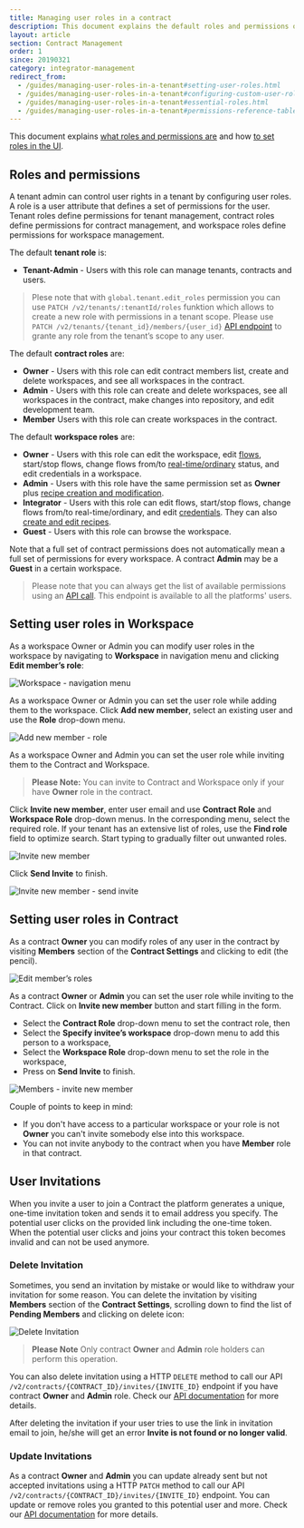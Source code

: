 ```yaml
---
title: Managing user roles in a contract
description: This document explains the default roles and permissions of the platform and how to set them in the UI.
layout: article
section: Contract Management
order: 1
since: 20190321
category: integrator-management
redirect_from:
  - /guides/managing-user-roles-in-a-tenant#setting-user-roles.html
  - /guides/managing-user-roles-in-a-tenant#configuring-custom-user-roles.html
  - /guides/managing-user-roles-in-a-tenant#essential-roles.html
  - /guides/managing-user-roles-in-a-tenant#permissions-reference-table.html
---
```


This document explains [what roles and permissions are](#roles-and-permissions)
and how [to set roles in the UI](#setting-user-roles).

## Roles and permissions

A tenant admin can control user rights in a tenant by configuring user roles. A role is a user
attribute that defines a set of permissions for the user. Tenant roles define permissions for tenant management, contract roles define
permissions for contract management, and workspace roles define permissions for
workspace management.

The default **tenant role** is:

*   **Tenant-Admin** - Users with this role can manage tenants, contracts and users.

> Plese note that with `global.tenant.edit_roles` permission you can use `PATCH /v2/tenants/:tenantId/roles` funktion which allows to create a new role with permissions in a tenant scope. Please use `PATCH /v2/tenants/{tenant_id}/members/{user_id}` [API endpoint]({{site.data.tenant.apiDocsUri}}/v2#/tenants/patch_tenants__tenant_id__members__user_id_) to grante any role from the tenant’s scope to any user.

The default **contract roles** are:

*   **Owner** - Users with this role can edit contract members list, create and delete workspaces, and see all workspaces in the contract.
*   **Admin** - Users with this role can create and delete workspaces, see all workspaces in the contract, make changes into repository, and edit development team.
*   **Member** Users with this role can create workspaces in the contract.

The default **workspace roles** are:

*   **Owner** - Users with this role can edit the workspace, edit [flows](/getting-started/integration-flow), start/stop flows, change flows from/to [real-time/ordinary](realtime-flows) status, and edit credentials in a workspace.
*   **Admin** - Users with this role have the same permission set as **Owner** plus [recipe creation and modification](creating-recipes).
*   **Integrator** - Users with this role can edit flows, start/stop flows, change flows from/to real-time/ordinary, and edit [credentials](credential). They can also [create and edit recipes](creating-recipes).
*   **Guest** - Users with this role can browse the workspace.

Note that a full set of contract permissions does not automatically mean a full
set of permissions for every workspace. A contract **Admin** may be a **Guest**
in a certain workspace.

> Please note that you can always get the list of available permissions using an [API call]({{site.data.tenant.apiDocsUri}}/v2#/permissions/get_permissions). This endpoint is available to all the platforms' users.

## Setting user roles in Workspace

As a workspace Owner or Admin you can modify user roles in the workspace by
navigating to **Workspace** in navigation menu and clicking **Edit member’s role**:

![Workspace - navigation menu](/assets/img/tenant-management-guide/managing-user-roles-in-a-tenant/setting-user-roles-01.png)

As a workspace Owner or Admin you can set the user role while adding them to the
workspace. Click **Add new member**, select an existing user and use the **Role**
drop-down menu.

![Add new member - role](/assets/img/tenant-management-guide/managing-user-roles-in-a-tenant/setting-user-roles-02.png)

As a workspace Owner and Admin you can set the user role while inviting them to
the Contract and Workspace.

> **Please Note:** You can invite to Contract and Workspace only if your have
> **Owner** role in the contract.

Click **Invite new member**, enter user email and use **Contract Role** and
**Workspace Role** drop-down menus. In the corresponding menu, select the required
role. If your tenant has an extensive list of roles, use the **Find role** field
to optimize search. Start typing to gradually filter out unwanted roles.

![Invite new member](/assets/img/tenant-management-guide/managing-user-roles-in-a-tenant/setting-user-roles-03.png)

Click **Send Invite** to finish.

![Invite new member - send invite](/assets/img/tenant-management-guide/managing-user-roles-in-a-tenant/setting-user-roles-04.png)

## Setting user roles in Contract

As a contract **Owner** you can modify roles of any user in the
contract by visiting **Members** section of the **Contract Settings** and
clicking to edit (the pencil).

![Edit member’s roles](/assets/img/tenant-management-guide/managing-user-roles-in-a-tenant/setting-user-roles-05.png)

As a contract **Owner** or **Admin** you can set the user role while inviting to
the Contract. Click on **Invite new member** button and start filling in the form.

*   Select the **Contract Role** drop-down menu to set the contract role, then
*   Select the **Specify invitee’s workspace** drop-down menu to add this person to a workspace,
*   Select the **Workspace Role** drop-down menu to set the role in the workspace,
*   Press on **Send Invite** to finish.

![Members - invite new member](/assets/img/tenant-management-guide/managing-user-roles-in-a-tenant/setting-user-roles-06.png)

Couple of points to keep in mind:

*   If you don't have access to a particular workspace or your role is not **Owner** you can't invite somebody else into this workspace.
*   You can not invite anybody to the contract when you have **Member** role in that contract.

## User Invitations

When you invite a user to join a Contract the platform generates a unique, one-time
invitation token and sends it to email address you specify. The potential user
clicks on the provided link including the one-time token. When the potential user
clicks and joins your contract this token becomes invalid and can not be used anymore.

### Delete Invitation

Sometimes, you send an invitation by mistake or would like to withdraw your
invitation for some reason. You can delete the invitation by visiting **Members**
section of the **Contract Settings**, scrolling down to find the list of
**Pending Members** and clicking on delete icon:

![Delete Invitation](/assets/img/tenant-management-guide/managing-user-roles-in-a-tenant/delete-invitation.png)

> **Please Note** Only contract **Owner** and **Admin** role holders can perform
> this operation.

You can also delete invitation using a HTTP `DELETE` method to call our API
`/v2/contracts/{CONTRACT_ID}/invites/{INVITE_ID}` endpoint if you have contract **Owner** and **Admin** role. Check our
[API documentation]({{site.data.tenant.apiDocsUri}}/v2#/contracts/delete_contracts__contract_id__invites__invite_id_) for more details.

After deleting the invitation if your user tries to use the link in invitation
email to join, he/she will get an error **Invite is not found or no longer valid**.

### Update Invitations

As a contract **Owner** and **Admin** you can update already sent but not accepted
invitations using a HTTP `PATCH` method to call our API `/v2/contracts/{CONTRACT_ID}/invites/{INVITE_ID}` endpoint.
You can update or remove roles you granted to this potential user and more. Check our
[API documentation]({{site.data.tenant.apiDocsUri}}/v2#/contracts/patch_contracts__contract_id__invites__invite_id_) for more details.
